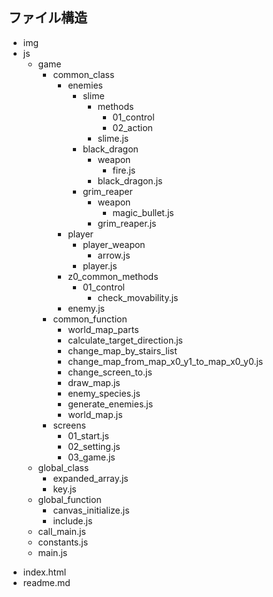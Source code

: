 ## ファイル構造

- img <!-- 画像一覧 -->
- js <!-- js ファイル -->
    - game <!-- ゲーム内容に関わる処理 -->
        - common_class <!-- ゲーム内容における処理全般で使えるクラス -->
            - enemies <!-- 敵キャラクラス -->
                - slime <!-- スライム -->
                    - methods <!-- スライムクラス内で使われているメソッド -->
                        - 01_control <!-- スライムクラスの control メソッド内で使われているメソッド -->
                        - 02_action <!-- スライムクラスの action メソッド内で使われているメソッド -->
                    * slime.js <!-- スライムクラス -->
                - black_dragon <!-- ブラックドラゴン -->
                    - weapon
                        * fire.js <!-- 炎攻撃クラス -->
                    * black_dragon.js <!-- ブラックドラゴンクラス -->
                - grim_reaper <!-- しにがみ -->
                    - weapon
                        * magic_bullet.js <!-- 魔法弾クラス -->
                    * grim_reaper.js <!-- しにがみクラス -->
            - player
                - player_weapon
                    * arrow.js <!-- プレイヤーの武器である弓矢 Arrow クラス -->
                * player.js <!-- プレイヤー Player クラス -->
            - z0_common_methods <!-- 敵キャラクラス共通で使うメソッド -->
                - 01_control <!-- control メソッド内で使われるメソッド -->
                    * check_movability.js 
            * enemy.js <!-- 敵キャラ大元クラス --> <!-- TODO: それぞれメソッド毎に分けて、それを import するようにする。これは削除する。 -->
        - common_function <!-- ゲーム内容における処理全般で使える関数 -->
            - world_map_parts <!-- マップのパーツ(16 × 16 サイズ = 1画面分) -->
            * calculate_target_direction.js <!-- 目標の方向を算出する -->
            * change_map_by_stairs_list <!-- 階段によるマップ移動を定義した関数 -->
            * change_map_from_map_x0_y1_to_map_x0_y0.js <!-- マップ[0][1]からラスボスの城のあるマップ[0][0]に行くときの謎解き要素の追加 -->
            * change_screen_to.js <!-- メインループを止めて、次の画面に遷移する関数 -->
            * draw_map.js <!-- マップのパーツのデータに従って、キャンパスに描画する関数 -->
            * enemy_species.js <!-- 敵の種類一覧 -->
            * generate_enemies.js <!-- 敵キャラを実際に生成する -->
            * world_map.js <!-- マップのパーツを組み合わせて、世界全体(ワールドマップ)を定義 -->
        - screens <!-- ゲーム画面 -->
            * 01_start.js <!-- スタート画面 -->
            * 02_setting.js <!-- 設定画面 -->
            * 03_game.js <!-- プレイ画面 -->
    - global_class <!-- プログラム全体で用いるクラス -->
        * expanded_array.js <!-- 機能拡張した Array (組み込み) クラス -->
        * key.js <!-- 入力情報をつかさどる Key クラス -->
    - global_function <!-- プログラム全体で用いる関数 -->
        * canvas_initialize.js <!-- canvas をまっさらに初期化する関数 -->
        * include.js <!-- クラスにメソッドを mixin するためのメソッド -->
    * call_main.js <!-- main 関数を呼ぶための関数(html と main 関数の仲介役) -->
    * constants.js <!-- プログラム全体で用いる定数はここに一覧で記載する -->
    * main.js <!-- 一番最初に呼ばれる関数 -->
* index.html <!-- 初期ページ -->
* readme.md <!-- このファイル -->